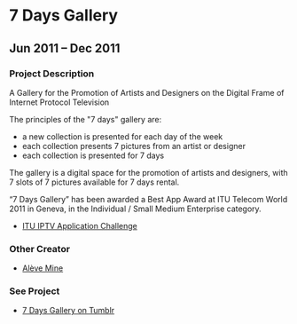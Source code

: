 # 7 Days Gallery

## Jun 2011 – Dec 2011

### Project Description

A Gallery for the Promotion of Artists and Designers on the Digital Frame of Internet Protocol Television

The principles of the "7 days" gallery are:
- a new collection is presented for each day of the week
- each collection presents 7 pictures from an artist or designer
- each collection is presented for 7 days

The gallery is a digital space for the promotion of artists and designers, with 7 slots of 7 pictures available for 7 days rental.

“7 Days Gallery” has been awarded a Best App Award at ITU Telecom World 2011 in Geneva, in the Individual / Small Medium Enterprise category.

* [ITU IPTV Application Challenge](http://www.itu.int/en/ITU-T/challenges/pages/iptv.aspx)

### Other Creator

* [Alève Mine](https://www.linkedin.com/in/alevemine/)

### See Project

* [7 Days Gallery on Tumblr](http://7x7days.tumblr.com/)
